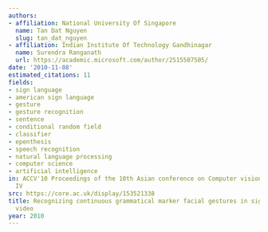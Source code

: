 ```yaml
---
authors:
- affiliation: National University Of Singapore
  name: Tan Dat Nguyen
  slug: tan_dat_nguyen
- affiliation: Indian Institute Of Technology Gandhinagar
  name: Surendra Ranganath
  url: https://academic.microsoft.com/author/2515507505/
date: '2010-11-08'
estimated_citations: 11
fields:
- sign language
- american sign language
- gesture
- gesture recognition
- sentence
- conditional random field
- classifier
- epenthesis
- speech recognition
- natural language processing
- computer science
- artificial intelligence
in: ACCV'10 Proceedings of the 10th Asian conference on Computer vision - Volume Part
  IV
src: https://core.ac.uk/display/153521338
title: Recognizing continuous grammatical marker facial gestures in sign language
  video
year: 2010
---
```

